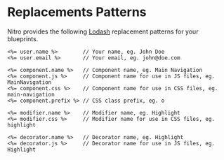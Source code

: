 # Replacements Patterns

Nitro provides the following [Lodash](https://lodash.com/docs#template) replacement patterns for your blueprints. 

```
<%= user.name %>		// Your name, eg. John Doe
<%= user.email %>		// Your email, eg. john@doe.com

<%= component.name %>	// Component name, eg. Main Navigation
<%= component.js %> 	// Component name for use in JS files, eg. MainNavigation
<%= component.css %> 	// Component name for use in CSS files, eg. main-navigation
<%= component.prefix %>	// CSS class prefix, eg. o

<%= modifier.name %>	// Modifier name, eg. Highlight 
<%= modifier.css %> 	// Modifier name for use in CSS files, eg. highlight

<%= decorator.name %>	// Decorator name, eg. Highlight 
<%= decorator.js %> 	// Decorator name for use in JS files, eg. Highlight

```
